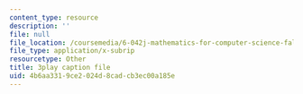 ```yaml
---
content_type: resource
description: ''
file: null
file_location: /coursemedia/6-042j-mathematics-for-computer-science-fall-2010/4b6aa3319ce2024d8cadcb3ec00a185e_DOIp5D7VMS4.srt
file_type: application/x-subrip
resourcetype: Other
title: 3play caption file
uid: 4b6aa331-9ce2-024d-8cad-cb3ec00a185e
---
```

